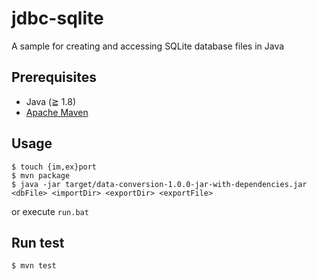 # jdbc-sqlite

A sample for creating and accessing SQLite database files in Java

## Prerequisites

- Java (≧ 1.8)
- [Apache Maven](https://maven.apache.org/)

## Usage

```
$ touch {im,ex}port
$ mvn package
$ java -jar target/data-conversion-1.0.0-jar-with-dependencies.jar <dbFile> <importDir> <exportDir> <exportFile>
```

or execute `run.bat`

## Run test

```
$ mvn test
```
